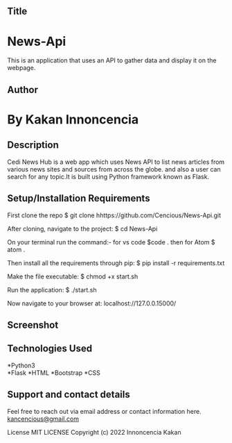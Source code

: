 ## Title
# News-Api
This is an application that uses an API to gather data and display it on the webpage.

## Author
# By Kakan Innoncencia

## Description
 Cedi News Hub is a web app which uses News API to list news articles from various news sites and sources from across the globe.
and also a user can search for any topic.It is built using Python framework known as Flask.

## Setup/Installation Requirements
First clone the repo $ git clone hhttps://github.com/Cencious/News-Api.git

After cloning, navigate to the project: $ cd News-Api

On your terminal run the command:- for vs code $code . then for Atom $ atom .

Then install all the requirements through pip: $ pip install -r requirements.txt

Make the file executable: $ chmod +x start.sh

Run the application: $ ./start.sh

Now navigate to your browser at: localhost://127.0.0.15000/
  

## Screenshot






## Technologies Used
*Python3  
*Flask 
*HTML 
*Bootstrap
*CSS



## Support and contact details
Feel free to reach out via email address or contact information here. kancencious@gmail.com

License
MIT LICENSE Copyright (c) 2022 Innoncencia Kakan
